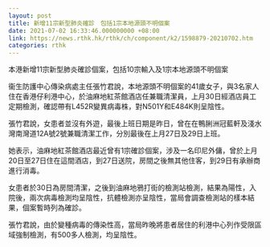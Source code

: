 ```yaml
---
layout: post
title: 新增11宗新型肺炎確診　包括1宗本地源頭不明個案
date: 2021-07-02 16:33:46.000000000 +08:00
link: https://news.rthk.hk/rthk/ch/component/k2/1598879-20210702.htm
categories: rthk
---
```


本港新增11宗新型肺炎確診個案，包括10宗輸入及1宗本地源頭不明個案

衞生防護中心傳染病處主任張竹君說，本地源頭不明個案的41歲女子，與3名家人住在香港仔利港中心，於油麻地紅茶館酒店任兼職清潔員，上月30日經酒店員工定期檢測，確認帶有L452R變異病毒株，對N501Y和E484K則呈陰性。

張竹君說，女患者並沒有外遊，最後上班日期是昨日，曾在在鴨脷洲冠藍軒及淺水灣南灣道12A號2號兼職清潔工作，分別最後在上月27日及29日上班。

她表示，油麻地紅茶館酒店最近曾有1宗確診個案，涉及一名印尼外傭，曾於上月20日至27日住在這間酒店，到27日送院，房間之後無其他住客，到29日有承辦商進行消毒。

女患者於30日為房間清潔，之後到油麻地鴉打街的檢測站檢測，結果為陽性，入院後，兩次病毒檢測均呈陰性，抗體檢測亦呈陰性，當局會調查檢測站的樣本結果，個案暫時列為確診。

張竹君說，由於變種病毒的傳染性高，當局昨晚將患者居住的利港中心列作受限區域強制檢測，有500多人檢測，均呈陰性。
